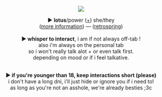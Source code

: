 <p align="center">
<p align="center">
<img src="https://64.media.tumblr.com/4165c37042159be3db3f51faa45f902a/5d14eac90ebb7cc5-45/s540x810/d107b8f829f3f92a98acc1321d464f84a5016429.gifv">
</p>
<p align="center"> 
► <b>lotus</b>/power (<a href="https://pronouns.cc/@P0WERZV">+</a>) she/they
<br>(<a href="https://rentry.co/P0WERZV">more information</a>) ― (<a href="https://retrospring.net/@P0WERZV">retrospring</a>) 
<br><br><b>► whisper to interact</b>,  i am if not always off-tab ! 
<br>also i'm always on the personal tab  
<br>so i won't really talk alot + or even talk first.
<br>depending on mood or if i feel talkative.  
<p align="center">   
<br><b><b>► if you're younger than 18, keep interactions short (please)</b>
<br></b>i don't have a long dni, i'll just hide or ignore you if i need to!</b>
<br></b>as long as you're not an asshole, we're already besties ;3c</b>

